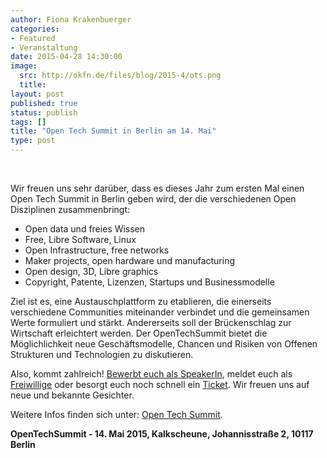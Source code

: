 ```yaml
---
author: Fiona Krakenbuerger
categories:
- Featured
- Veranstaltung
date: 2015-04-28 14:30:00
image:
  src: http://okfn.de/files/blog/2015-4/ots.png
  title: 
layout: post
published: true
status: publish
tags: []
title: "Open Tech Summit in Berlin am 14. Mai"
type: post
---
```

<br>
<p>Wir freuen uns sehr darüber, dass es dieses Jahr zum ersten Mal einen Open Tech Summit in Berlin geben wird, der die verschiedenen Open Disziplinen zusammenbringt:</p>

<ul>
	<li> Open data und freies Wissen </li>
	<li> Free, Libre Software, Linux</li>
	<li> Open Infrastructure, free networks</li>
	<li> Maker projects, open hardware und manufacturing</li>
	<li> Open design, 3D, Libre graphics</li>
	<li> Copyright, Patente, Lizenzen, Startups und Businessmodelle</li>
</ul>

<p>Ziel ist es, eine Austauschplattform zu etablieren, die einerseits verschiedene Communities miteinander verbindet und die gemeinsamen Werte formuliert und stärkt. Andererseits soll der Brückenschlag zur Wirtschaft erleichtert werden.  
Der OpenTechSummit bietet die Möglichlichkeit neue Geschäftsmodelle, Chancen und Risiken von Offenen Strukturen und Technologien zu diskutieren.</p>

<p>Also, kommt zahlreich! <a href="http://opentechsummit.net/CallSpeakers.pdf">Bewerbt euch als SpeakerIn</a>, meldet euch als <a href="https://docs.google.com/forms/d/1JPE-WPvUZrCds_k4kmVX7h-UBwqHSAT5q41b_BfwNo4/viewform">Freiwillige</a> oder besorgt euch noch schnell ein <a href="http://www.eventbrite.com/e/opentechsummit-tickets-14132802593">Ticket</a>. Wir freuen uns auf neue und bekannte Gesichter.</p>

Weitere Infos finden sich unter: <a href="http://opentechsummit.net">Open Tech Summit</a>.<br>


<b>OpenTechSummit - 14. Mai 2015,	Kalkscheune, Johannisstraße 2, 10117 Berlin</b>
